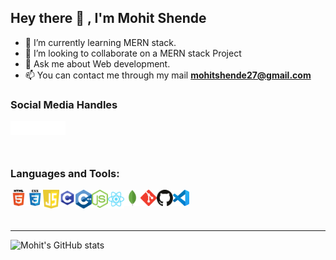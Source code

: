 ## Hey there 👋 , I'm **Mohit Shende**

- 🌱 I’m currently learning MERN stack.
- 👯 I’m looking to collaborate on a MERN stack Project
- 💬 Ask me about Web development.
- 📫 You can contact me through my mail **<a href="mailto:mohitshende27@gmail.come/" target="_blank">mohitshende27@gmail.com</a>**

### Social Media Handles

<!-- <a href="portfolio_url" target="_blank"><img align="left" alt="portfolio" width="22px" src="www.svg" /></a> -->

<a href="https://www.linkedin.com/in/mohitshende/" target="_blank"><img align="left" alt="Mohit Shende | LinkedIn" width="22px" src="linkedin.svg" /> </a>
<a href="https://instagram.com/mohit_shende" target="_blank"><img align="left" alt="Aakarsh B | Instagram" width="22px" src="insta.svg" /></a>
<a href="https://twitter.com/mohitshende27" target="_blank"><img align="left" alt="Aakarsh B | Twitter" width="22px" src="twitter.svg" /></a>

<a href="https://dev.to/mohitshende" target="_blank"><img align="left" alt="dev to aakarsh" width="22px" src="dev-badge.svg" /></a>

<br />
<br />
<br />

### Languages and Tools:

<img align="left" alt="HTML5" width="26px" src="https://raw.githubusercontent.com/github/explore/80688e429a7d4ef2fca1e82350fe8e3517d3494d/topics/html/html.png" />

<img align="left" alt="CSS3" width="26px" src="https://raw.githubusercontent.com/github/explore/80688e429a7d4ef2fca1e82350fe8e3517d3494d/topics/css/css.png" />

<img align="left" alt="Javascript" width="26px" src="javascript.svg"/>

<img align="left" alt="C" width="26px" src="c-programming.png"/>

<img align="left" alt="C++" width="26px" src="c++.png"/>

<img align="left" alt="NodeJS" width="26px" src="nodejs.svg"/>

<img align="left" alt="React" width="26px" src="react.svg"/>

<img align="left" alt="MongoDB" width="26px" src="mongodb.svg"/>

<img align="left" alt="git" width="26px" src="git-scm-icon.svg"/>

<img align="left" alt="GitHub" width="26px" src="github.svg" />

<img align="left" alt="Visual Studio Code" width="26px" src="https://raw.githubusercontent.com/github/explore/80688e429a7d4ef2fca1e82350fe8e3517d3494d/topics/visual-studio-code/visual-studio-code.png" />
<br />
<br />
<br/>

---

![Mohit's GitHub stats](https://github-readme-stats.vercel.app/api?username=mohitshende&theme=react&show_icons=true)

<!--
**mohitshende/mohitshende** is a ✨ _special_ ✨ repository because its `README.md` (this file) appears on your GitHub profile.

Here are some ideas to get you started:

- 🔭 I’m currently working on ...
- 🌱 I’m currently learning ...
- 👯 I’m looking to collaborate on ...
- 🤔 I’m looking for help with ...
- 💬 Ask me about ...
- 📫 How to reach me: ...
- 😄 Pronouns: ...
- ⚡ Fun fact: ...
-->
